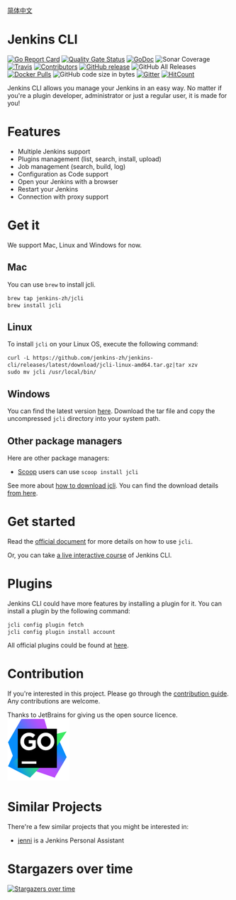 [简体中文](https://github.com/jenkins-zh/jenkins-cli/blob/master/README-zh.md)

# Jenkins CLI

[![Go Report Card][go-report-card-badge]][go-report-card-url]
[![Quality Gate Status][sonar-badge]][sonar-link]
[![GoDoc][godoc-badge]][godoc-url]
![Sonar Coverage](https://img.shields.io/sonar/coverage/jenkins-zh_jenkins-cli?server=https%3A%2F%2Fsonarcloud.io)
[![Travis](https://img.shields.io/travis/jenkins-zh/jenkins-cli.svg?logo=travis&label=build&logoColor=white)](https://travis-ci.org/jenkins-zh/jenkins-cli)
[![Contributors](https://img.shields.io/github/contributors/jenkins-zh/jenkins-cli.svg)](https://github.com/jenkins-zh/jenkins-cli/graphs/contributors)
[![GitHub release](https://img.shields.io/github/release/jenkins-zh/jenkins-cli.svg?label=release)](https://github.com/jenkins-zh/jenkins-cli/releases/latest)
![GitHub All Releases](https://img.shields.io/github/downloads/jenkins-zh/jenkins-cli/total)
[![Docker Pulls](https://img.shields.io/docker/pulls/jenkinszh/jcli.svg)](https://hub.docker.com/r/jenkinszh/jcli/tags)
![GitHub code size in bytes](https://img.shields.io/github/languages/code-size/jenkins-zh/jenkins-cli)
[![Gitter](https://badges.gitter.im/jenkinsci/jenkins-cli.svg)](https://gitter.im/jenkinsci/jenkins-cli?utm_source=badge&utm_medium=badge&utm_campaign=pr-badge)
[![HitCount](http://hits.dwyl.com/jenkins-zh/jenkins-cli.svg)](http://hits.dwyl.com/jenkins-zh/jenkins-cli)

Jenkins CLI allows you manage your Jenkins in an easy way. No matter if you're a plugin
developer, administrator or just a regular user, it is made for you!

# Features

* Multiple Jenkins support
* Plugins management (list, search, install, upload)
* Job management (search, build, log)
* Configuration as Code support
* Open your Jenkins with a browser
* Restart your Jenkins
* Connection with proxy support

# Get it

We support Mac, Linux and Windows for now.

## Mac

You can use `brew` to install jcli.
```
brew tap jenkins-zh/jcli
brew install jcli
```

## Linux

To install `jcli` on your Linux OS, execute the following command:
```
curl -L https://github.com/jenkins-zh/jenkins-cli/releases/latest/download/jcli-linux-amd64.tar.gz|tar xzv
sudo mv jcli /usr/local/bin/
```

## Windows

You can find the latest version [here](https://github.com/jenkins-zh/jenkins-cli/releases/latest/download/jcli-windows-amd64.zip). 
Download the tar file and copy the uncompressed `jcli` directory into your system path.

## Other package managers

Here are other package managers:

* [Scoop](https://scoop.sh/) users can use `scoop install jcli`

See more about [how to download jcli](docs/book/download.md).
You can find the download details [from here](http://somsubhra.com/github-release-stats/?username=jenkins-zh&repository=jenkins-cli).

# Get started

Read the [official document](http://jcli.jenkins-zh.cn/) for more details on how to use `jcli`.

Or, you can take [a live interactive course](https://www.katacoda.com/jenkins-zh/scenarios/course-jcli) of Jenkins CLI.

# Plugins

Jenkins CLI could have more features by installing a plugin for it. You can install a plugin by the following command:

```
jcli config plugin fetch
jcli config plugin install account
```

All official plugins could be found at [here](https://github.com/jenkins-zh/jcli-plugins).

# Contribution

If you're interested in this project. Please go through the
[contribution guide](CONTRIBUTING.md). Any contributions are welcome.

Thanks to JetBrains for giving us the open source licence.  
[![goland.svg](./goland.svg)](https://www.jetbrains.com/?from=jenkins-cli)

# Similar Projects
There're a few similar projects that you might be interested in:
* [jenni](https://github.com/m-sureshraj/jenni) is a Jenkins Personal Assistant

# Stargazers over time

[![Stargazers over time](https://starchart.cc/jenkins-zh/jenkins-cli.svg)](https://starchart.cc/jenkins-zh/jenkins-cli)

[go-report-card-url]: https://goreportcard.com/report/jenkins-zh/jenkins-cli
[go-report-card-badge]: https://goreportcard.com/badge/jenkins-zh/jenkins-cli
[sonar-badge]: https://sonarcloud.io/api/project_badges/measure?project=jenkins-zh_jenkins-cli&metric=alert_status
[sonar-link]: https://sonarcloud.io/dashboard?id=jenkins-zh_jenkins-cli
[godoc-url]: https://godoc.org/github.com/jenkins-zh/jenkins-cli
[godoc-badge]: http://img.shields.io/badge/godoc-reference-5272B4.svg?style=flat-square
